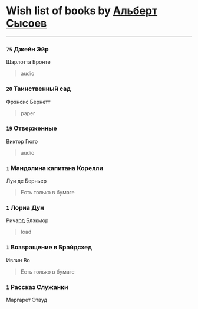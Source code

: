 # Wish list of books by [Альберт Сысоев](http://vk.com/id47446642)
---

### `75` Джейн Эйр
Шарлотта Бронте
> audio

### `20` Таинственный сад
Фрэнсис Бернетт
> paper

### `19` Отверженные
Виктор Гюго
> audio

### `1` Мандолина капитана Корелли
Луи де Берньер
> Есть только в бумаге

### `1` Лорна Дун
Ричард Блэкмор
> load

### `1` Возвращение в Брайдсхед
Ивлин Во
> Есть только в бумаге

### `1` Рассказ Служанки
Маргарет Этвуд

